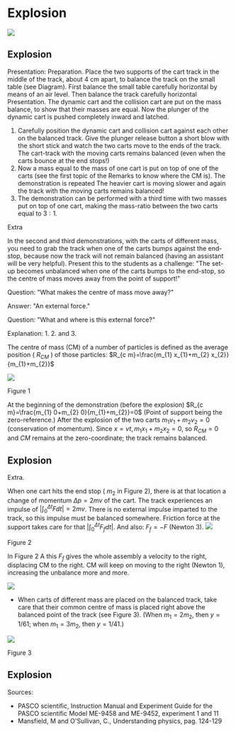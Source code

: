# Explosion 

![](https://cdn.mathpix.com/cropped/2024_06_24_638de25d0a66f7faf23eg-1.jpg?height=1206&width=1670&top_left_y=316&top_left_x=227)

## Explosion

Presentation: Preparation. Place the two supports of the cart track in the middle of the track, about $4 \mathrm{~cm}$ apart, to balance the track on the small table (see Diagram). First balance the small table carefully horizontal by means of an air level. Then balance the track carefully horizontal Presentation. The dynamic cart and the collision cart are put on the mass balance, to show that their masses are equal. Now the plunger of the dynamic cart is pushed completely inward and latched.

1. Carefully position the dynamic cart and collision cart against each other on the balanced track. Give the plunger release button a short blow with the short stick and watch the two carts move to the ends of the track. The cart-track with the moving carts remains balanced (even when the carts bounce at the end stops!)
2. Now a mass equal to the mass of one cart is put on top of one of the carts (see the first topic of the Remarks to know where the CM is). The demonstration is repeated The heavier cart is moving slower and again the track with the moving carts remains balanced!
3. The demonstration can be performed with a third time with two masses put on top of one cart, making the mass-ratio between the two carts equal to $3: 1$.

Extra

In the second and third demonstrations, with the carts of different mass, you need to grab the track when one of the carts bumps against the end-stop, because now the track will not remain balanced (having an assistant will be very helpful). Present this to the students as a challenge: "The set-up becomes unbalanced when one of the carts bumps to the end-stop, so the centre of mass moves away from the point of support!"

Question: "What makes the centre of mass move away?"

Answer: "An external force."

Question: "What and where is this external force?"

Explanation: 1. 2. and 3.

The centre of mass (CM) of a number of particles is defined as the average position ( $R_{C M}$ ) of those particles: $R_{c m}=\frac{m_{1} x_{1}+m_{2} x_{2}}{m_{1}+m_{2}}$

![](https://cdn.mathpix.com/cropped/2024_06_24_638de25d0a66f7faf23eg-2.jpg?height=539&width=879&top_left_y=1598&top_left_x=771)

Figure 1

At the beginning of the demonstration (before the explosion) $R_{c m}=\frac{m_{1} 0+m_{2} 0}{m_{1}+m_{2}}=0$ (Point of support being the zero-reference.) After the explosion of the two carts $m_{1} v_{1}+m_{2} v_{2}=0$ (conservation of momentum). Since $x=v t, m_{1} x_{1}+m_{2} x_{2}=0$, so $R_{C M}=0$ and $C M$ remains at the zero-coordinate; the track remains balanced.

## Explosion

Extra.

When one cart hits the end stop ( $m_{2}$ in Figure 2), there is at that location a change of momentum $\Delta p=2 m v$ of the cart. The track experiences an impulse of $\left|\int_{0}^{\Delta t} F d t\right|=2 m v$. There is no external impulse imparted to the track, so this impulse must be balanced somewhere. Friction force at the support takes care for that $\left|\int_{0}^{\Delta t} F_{f} d t\right|$. And also: $F_{f}=-F$ (Newton 3).
![](https://cdn.mathpix.com/cropped/2024_06_24_638de25d0a66f7faf23eg-3.jpg?height=768&width=1438&top_left_y=712&top_left_x=500)

Figure 2

In Figure $2 \mathrm{~A}$ this $F_{f}$ gives the whole assembly a velocity to the right, displacing $\mathrm{CM}$ to the right. $\mathrm{CM}$ will keep on moving to the right (Newton 1), increasing the unbalance more and more.

![](https://cdn.mathpix.com/cropped/2024_06_24_638de25d0a66f7faf23eg-3.jpg?height=54&width=179&top_left_y=1709&top_left_x=236)

- When carts of different mass are placed on the balanced track, take care that their common centre of mass is placed right above the balanced point of the track (see Figure 3). (When $m_{1}=2 m_{2}$, then $y=1 / 61$; when $m_{1}=3 m_{2}$, then $y=1 / 41$.)

![](https://cdn.mathpix.com/cropped/2024_06_24_638de25d0a66f7faf23eg-3.jpg?height=583&width=596&top_left_y=1850&top_left_x=610)

Figure 3

## Explosion

Sources:

- PASCO scientific, Instruction Manual and Experiment Guide for the PASCO scientific Model ME-9458 and ME-9452, experiment 1 and 11
- Mansfield, M and O'Sullivan, C., Understanding physics, pag. 124-129

